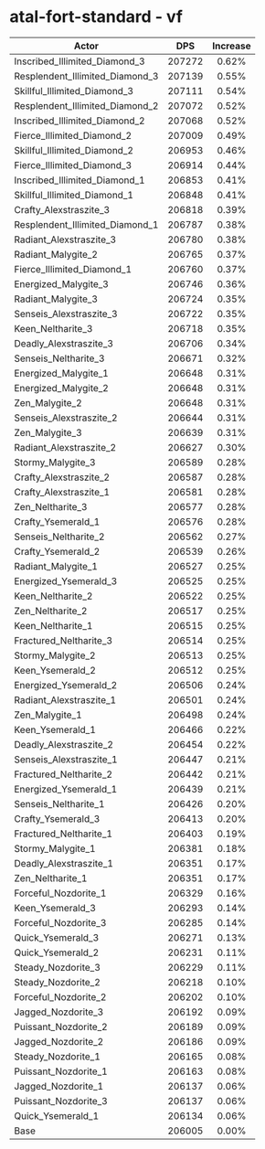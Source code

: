# atal-fort-standard - vf
| Actor | DPS | Increase |
|---|:---:|:---:|
|Inscribed_Illimited_Diamond_3|207272|0.62%|
|Resplendent_Illimited_Diamond_3|207139|0.55%|
|Skillful_Illimited_Diamond_3|207111|0.54%|
|Resplendent_Illimited_Diamond_2|207072|0.52%|
|Inscribed_Illimited_Diamond_2|207068|0.52%|
|Fierce_Illimited_Diamond_2|207009|0.49%|
|Skillful_Illimited_Diamond_2|206953|0.46%|
|Fierce_Illimited_Diamond_3|206914|0.44%|
|Inscribed_Illimited_Diamond_1|206853|0.41%|
|Skillful_Illimited_Diamond_1|206848|0.41%|
|Crafty_Alexstraszite_3|206818|0.39%|
|Resplendent_Illimited_Diamond_1|206787|0.38%|
|Radiant_Alexstraszite_3|206780|0.38%|
|Radiant_Malygite_2|206765|0.37%|
|Fierce_Illimited_Diamond_1|206760|0.37%|
|Energized_Malygite_3|206746|0.36%|
|Radiant_Malygite_3|206724|0.35%|
|Senseis_Alexstraszite_3|206722|0.35%|
|Keen_Neltharite_3|206718|0.35%|
|Deadly_Alexstraszite_3|206706|0.34%|
|Senseis_Neltharite_3|206671|0.32%|
|Energized_Malygite_1|206648|0.31%|
|Energized_Malygite_2|206648|0.31%|
|Zen_Malygite_2|206648|0.31%|
|Senseis_Alexstraszite_2|206644|0.31%|
|Zen_Malygite_3|206639|0.31%|
|Radiant_Alexstraszite_2|206627|0.30%|
|Stormy_Malygite_3|206589|0.28%|
|Crafty_Alexstraszite_2|206587|0.28%|
|Crafty_Alexstraszite_1|206581|0.28%|
|Zen_Neltharite_3|206577|0.28%|
|Crafty_Ysemerald_1|206576|0.28%|
|Senseis_Neltharite_2|206562|0.27%|
|Crafty_Ysemerald_2|206539|0.26%|
|Radiant_Malygite_1|206527|0.25%|
|Energized_Ysemerald_3|206525|0.25%|
|Keen_Neltharite_2|206522|0.25%|
|Zen_Neltharite_2|206517|0.25%|
|Keen_Neltharite_1|206515|0.25%|
|Fractured_Neltharite_3|206514|0.25%|
|Stormy_Malygite_2|206513|0.25%|
|Keen_Ysemerald_2|206512|0.25%|
|Energized_Ysemerald_2|206506|0.24%|
|Radiant_Alexstraszite_1|206501|0.24%|
|Zen_Malygite_1|206498|0.24%|
|Keen_Ysemerald_1|206466|0.22%|
|Deadly_Alexstraszite_2|206454|0.22%|
|Senseis_Alexstraszite_1|206447|0.21%|
|Fractured_Neltharite_2|206442|0.21%|
|Energized_Ysemerald_1|206439|0.21%|
|Senseis_Neltharite_1|206426|0.20%|
|Crafty_Ysemerald_3|206413|0.20%|
|Fractured_Neltharite_1|206403|0.19%|
|Stormy_Malygite_1|206381|0.18%|
|Deadly_Alexstraszite_1|206351|0.17%|
|Zen_Neltharite_1|206351|0.17%|
|Forceful_Nozdorite_1|206329|0.16%|
|Keen_Ysemerald_3|206293|0.14%|
|Forceful_Nozdorite_3|206285|0.14%|
|Quick_Ysemerald_3|206271|0.13%|
|Quick_Ysemerald_2|206231|0.11%|
|Steady_Nozdorite_3|206229|0.11%|
|Steady_Nozdorite_2|206218|0.10%|
|Forceful_Nozdorite_2|206202|0.10%|
|Jagged_Nozdorite_3|206192|0.09%|
|Puissant_Nozdorite_2|206189|0.09%|
|Jagged_Nozdorite_2|206186|0.09%|
|Steady_Nozdorite_1|206165|0.08%|
|Puissant_Nozdorite_1|206163|0.08%|
|Jagged_Nozdorite_1|206137|0.06%|
|Puissant_Nozdorite_3|206137|0.06%|
|Quick_Ysemerald_1|206134|0.06%|
|Base|206005|0.00%|
